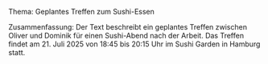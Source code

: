 Thema: Geplantes Treffen zum Sushi-Essen

Zusammenfassung: Der Text beschreibt ein geplantes Treffen zwischen Oliver und Dominik für einen Sushi-Abend nach der Arbeit. Das Treffen findet am 21. Juli 2025 von 18:45 bis 20:15 Uhr im Sushi Garden in Hamburg statt.